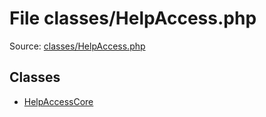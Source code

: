 File classes/HelpAccess.php
=========

Source: [classes/HelpAccess.php](https://github.com/PrestaShop/PrestaShop/blob/1.5.3.0/classes/HelpAccess.php)


Classes
-------

* [HelpAccessCore](class.HelpAccessCore.md)

